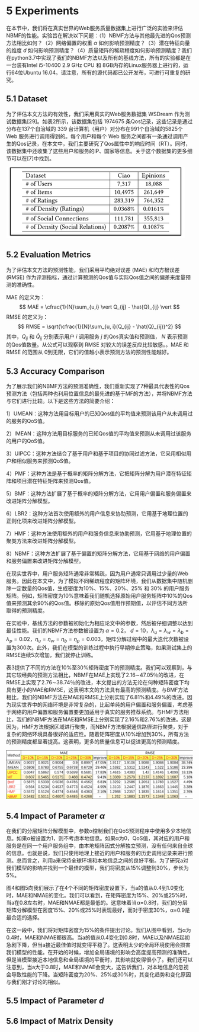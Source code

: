 # 5 Experiments

在本节中，我们将在真实世界的Web服务质量数据集上进行广泛的实验来评估NBMF的性能。实验旨在解决以下问题：（1）NBMF方法与其他最先进的Qos预测方法相比如何？（2）网络偏置的权重 $\alpha$ 如何影响预测精度？（3）潜在特征向量的维度 $d$ 如何影响预测精度？（4）质量矩阵的稀疏程度如何影响预测精度？我们在python3.7中实现了我们的NBMF方法以及所有的基线方法，所有的实验都是在一台装有Intel i5-10400 2.9 GHz CPU 和 8GB内存的Linux服务器上进行的，运行64位Ubuntu 16.04。请注意，所有的源代码都已公开发布，可进行可重复的研究。

## 5.1 Dataset

为了评估本文方法的有效性，我们采用真实的Web服务数据集 WSDream 作为测试数据集[29]。如表2所示，该数据集包括 1974675 条Qos记录，这些记录是通过分布在137个自治域的 339 台计算机（用户）对分布在991个自治域的5825个 Web 服务进行调用得到的。每个用户和每个 Web 服务之间都有一条通过调用产生的Qos记录，在本文中，我们主要研究了Qos属性中的响应时间（RT）。同时，该数据集中还收集了这些用户和服务的IP、国家等信息。关于这个数据集的更多细节可以在[7]中找到。

![image-20220213012743620](image-20220213012743620.png)

## 5.2 Evaluation Metrics

为了评估本文方法的预测性能，我们采用平均绝对误差 (MAE) 和均方根误差 (RMSE) 作为评测指标，通过计算预测的Qos值与实际Qos值之间的偏差来度量预测的准确性。

MAE 的定义为：
$$
MAE = \cfrac{1}{N}\sum_{u,i} \vert Q_{ij} - \hat{Q}_{ij} \vert
$$
RMSE 的定义为：
$$
RMSE = \sqrt{\cfrac{1}{N}\sum_{u, i}(Q_{ij} - \hat{Q}_{ij})^2}
$$
其中，$Q_{ij}$ 和 $\hat{Q}_{ij}$ 分别表示用户 $i$ 调用服务 $j$ 的Qos真实值和预测值， $N$  表示预测的Qos值数量。从公式可以观察到 RMSE 对较大的误差反应比较敏感。。MAE 和 RMSE 的范围从 0到无限，它们的值越小表示预测方法的预测性能越好。

## 5.3 Accuracy Comparison

为了展示我们的NBMF方法的预测准确性，我们重新实现了7种最具代表性的Qos预测方法（包括两种也利用位置信息的最先进的基于MF的方法），并将NBMF方法与它们进行比较。以下是这些方法的简要介绍：

1）UMEAN：这种方法用目标用户的已知Qos值的平均值来预测该用户从未调用过的服务的QoS值。

2）IMEAN：这种方法用目标服务的已知Qos值的平均值来预测从未调用过该服务的用户的QoS值。

3）UIPCC：这种方法结合了基于用户和基于项目的协同过滤方法，它采用相似用户和相似服务来预测QoS值。

4）PMF：这种方法是基于概率的矩阵分解方法，它把矩阵分解为用户潜在特征矩阵和项目潜在特征矩阵来预测Qos值。

5）BMF：这种方法扩展了基于概率的矩阵分解方法，它用用户偏置和服务偏置来改进矩阵分解模型。

6）LBR2：这种方法首次使用额外的用户信息来协助预测，它用基于地理位置的正则化项来改进矩阵分解模型。

7）HMF：这种方法使用额外的用户和服务信息来协助预测，它用基于地理位置的聚类方法来改进矩阵分解模型。

8）NBMF：这种方法扩展了基于偏置的矩阵分解方法，它用基于网络的用户偏置和服务偏置来改进矩阵分解模型。

在现实世界中，用户服务矩阵通常非常稀疏，因为用户通常只调用过少量的Web服务。因此在本文中，为了模拟不同稀疏程度的矩阵环境，我们从数据集中随机删除一定数量的Qos值，生成密度为10%、15%、20%、25% 和 30% 的用户服务矩阵。例如，矩阵密度为10%意味着我们随机选择原始用户服务矩阵中10%的Qos值来预测其余90%的Qos值。移除的原始Qos值用作预期值，以评估不同方法所取得的预测精度。

在实验中，基线方法的参数被初始化为相应论文中的参数，然后被仔细调整以达到最佳性能。我们的NBMF方法参数被设置为 $\alpha = 0.2$， $d = 10$，$\lambda_u = \lambda_w = \lambda_b = \lambda_p = 0.02$，$\eta_u = \eta_w = \eta_b = \eta_p = 0.003$，矩阵分解过程中的最大迭代次数被设置为300次。此外，我们在模型的训练过程中执行早期停止策略，如果测试集上的RMSE连续5次增加，我们就停止训练。

表3提供了不同的方法在10%至30%矩阵密度下的预测精度。我们可以观察到，与其它较经典的预测方法相比，NBMF在MAE上实现了2.16∼47.05％的改进，在RMSE上实现了2.76∼38.74％的改进，本文提出的方法无论在何种矩阵密度下均具有更小的MAE和RMSE，这表明本文的方法具有最高的预测精度。与BMF方法相比，我们的NBMF方法在MAE和RMSE上分别实现了6.81%和4.49%的改进。因为现实世界中的网络环境是非常复杂的，比起单纯的用户偏置和服务偏置，考虑基于网络的用户偏置和服务偏置要更加适用于真实的服务推荐系统。与HMF方法相比，我们的NBMF方法在MAE和RMSE上分别实现了2.16%和2.76%的改进。这是因为，HMF方法根据区域进行聚类，而NBMF方法根据通信路径进行聚类，对于复杂的网络环境具备很好的适应性。随着矩阵密度从10%增加到30%，所有方法的预测精度都显著提高。这表明，更多的质量信息可以促进更高的预测精度。



![image-20220216133459406](image-20220216133459406.png)



## 5.4 Impact of Parameter $\alpha$

在我们的分层矩阵分解模型中，参数α控制我们在QoS预测程序中使用多少本地信息。如果α被设置为1，则不考虑本地信息。如果α为0，QoS值，其对应的用户和服务是在同一个用户服务组中，由本地矩阵因式分解独立预测，没有任何来自全球的信息。也就是说，我们只使用地理上接近的用户和服务的历史调用记录来进行预测。总而言之，利用a来保持全球环境和本地信息之间的良好平衡。为了研究a对我们模型的影响并找到一个最佳的模型，我们将密度从15%调整到30%，步长为5%。

图4和图5向我们展示了在4个不同的矩阵密度设置下，当a的值从0.4到1.0变化时，MAE和NMAE的变化。我们可以看到，在矩阵密度为15%、20%或25%时，当a在0.8左右时，MAE和NMAE都是最低的。这意味着当α=0.8时，我们的分层矩阵分解模型在密度15%、20%或25%时表现最好，而对于密度30%，α=0.9是最合适的选择。

在这一段中，我们将对矩阵密度为15%的条件提出讨论。我们从图中看到，当α为0.4时，MAE和NMAE都很高。当a的值从0.4变化到0.8时，MAE以及NMAE起初急剧下降，但当a接近最佳值时就变得平稳了。这表明太少的全局环境使用会损害我们模型的性能。在开始的时候，增加全局语境的影响会高度提高预测的准确性，但是当模型接近本地信息和全局语境的平衡时，其影响就变得很小了。我们还可以注意到，当a大于0.8时，MAE和NMAE会变大，这告诉我们，对本地信息的忽视会导致性能的下降。当矩阵密度为20%、25%或30%时，其变化趋势和变化原因与我们刚才讨论的相似。



## 5.5 Impact of Parameter $d$



## 5.6 Impact of Matrix Density


